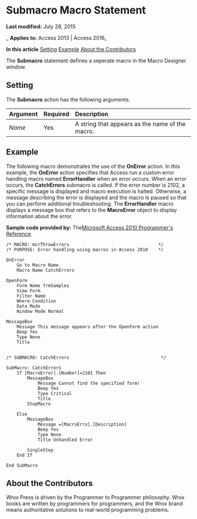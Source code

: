 
# Submacro Macro Statement

 **Last modified:** July 28, 2015

 _ **Applies to:** Access 2013 | Access 2016_

 **In this article**
[Setting](#sectionSection0)
[Example](#sectionSection1)
[About the Contributors](#AboutContributors)


The  **Submacro** statement defines a seperate macro in the Macro Designer window.

## Setting
<a name="sectionSection0"> </a>

The  **Submacro** action has the following arguments.



|**Argument**|**Required**|**Description**|
|:-----|:-----|:-----|
| _Name_|Yes|A string that appears as the name of the macro.|

## Example
<a name="sectionSection1"> </a>

The following macro demonstrates the use of the  **OnError** action. In this example, the **OnError** action specifies that Access run a custom error handling macro named **ErrorHandler** when an error occurs. When an error occurs, the **CatchErrors** submacro is called. If the error number is 2102, a specific message is displayed and macro execution is halted. Otherwise, a message describing the error is displayed and the macro is paused so that you can perform additional troubleshooting. The **ErrorHandler** macro displays a message box that refers to the **MacroError** object to display information about the error.

 **Sample code provided by:** The[Microsoft Access 2010 Programmer's Reference](http://www.wrox.com/WileyCDA/WroxTitle/Access-2010-Programmer-s-Reference.productCd-0470591668.mdl)




```
/* MACRO: mcrThrowErrors                                  */
/* PURPOSE: Error handling using macros in Access 2010    */

OnError
    Go to Macro Name
    Macro Name CatchErrors

OpenForm 
    Form Name frmSamples
    View Form
    Filter Name
    Where Condition
    Data Mode
    Window Mode Normal

MessageBox 
    Message This message appears after the OpenForm action
    Beep Yes
    Type None
    Title


/* SUBMACRO: CatchErrors                                   */

SubMacro: CatchErrors
    If [MacroError].[Number]=2101 Then
        MessageBox
            Message Cannot find the specified form!
            Beep Yes
            Type Critical
            Title
        StopMacro

    Else
        MessageBox
            Message =[MacroErro].[Description]
            Beep Yes
            Type None
            Title Unhandled Error

        SingleStep
    End If

End SubMacro
```


## About the Contributors
<a name="AboutContributors"> </a>

Wrox Press is driven by the Programmer to Programmer philosophy. Wrox books are written by programmers for programmers, and the Wrox brand means authoritative solutions to real-world programming problems. 


